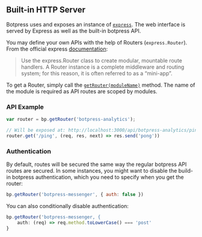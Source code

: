 ## Built-in HTTP Server

Botpress uses and exposes an instance of [`express`](http://expressjs.com/). The web interface is served by Express as well as the built-in botpress API.

You may define your own APIs with the help of Routers (`express.Router`). From the official express [documentation](http://expressjs.com/en/guide/routing.html):

> Use the express.Router class to create modular, mountable route handlers. A Router instance is a complete middleware and routing system; for this reason, it is often referred to as a “mini-app”.

To get a Router, simply call the [`getRouter(moduleName)`](TODO) method. The name of the module is required as API routes are scoped by modules.

### API Example

```js
var router = bp.getRouter('botpress-analytics');

// Will be exposed at: http://localhost:3000/api/botpress-analytics/ping
router.get('/ping', (req, res, next) => res.send('pong'))
```

### Authentication

By default, routes will be secured the same way the regular botpress API routes are secured. In some instances, you might want to disable the build-in botpress authentication, which you need to specify when you get the router:

```js
bp.getRouter('botpress-messenger', { auth: false })
```

You can also conditionally disable authentication:

```js
bp.getRouter('botpress-messenger, {
    auth: (req) => req.method.toLowerCase() === 'post'
}
```
